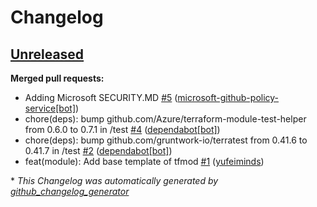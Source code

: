 # Changelog

## [Unreleased](https://github.com/Azure/terraform-verified-module/tree/HEAD)

**Merged pull requests:**

- Adding Microsoft SECURITY.MD [\#5](https://github.com/Azure/terraform-verified-module/pull/5) ([microsoft-github-policy-service[bot]](https://github.com/apps/microsoft-github-policy-service))
- chore\(deps\): bump github.com/Azure/terraform-module-test-helper from 0.6.0 to 0.7.1 in /test [\#4](https://github.com/Azure/terraform-verified-module/pull/4) ([dependabot[bot]](https://github.com/apps/dependabot))
- chore\(deps\): bump github.com/gruntwork-io/terratest from 0.41.6 to 0.41.7 in /test [\#2](https://github.com/Azure/terraform-verified-module/pull/2) ([dependabot[bot]](https://github.com/apps/dependabot))
- feat\(module\): Add base template of tfmod [\#1](https://github.com/Azure/terraform-verified-module/pull/1) ([yufeiminds](https://github.com/yufeiminds))



\* *This Changelog was automatically generated by [github_changelog_generator](https://github.com/github-changelog-generator/github-changelog-generator)*
